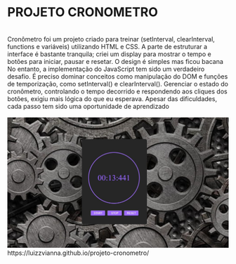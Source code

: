 <h1> PROJETO CRONOMETRO</h1>
<br>
Cronômetro foi um projeto criado para treinar (setInterval, clearInterval, functions e variáveis) utilizando HTML e CSS.
A parte de estruturar a interface é bastante tranquila; criei um display para mostrar o tempo e botões para iniciar, pausar e resetar. O design é simples mas ficou bacana
No entanto, a implementação do JavaScript tem sido um verdadeiro desafio. É preciso dominar conceitos como manipulação do DOM e funções de temporização, como 
setInterval() e clearInterval(). Gerenciar o estado do cronômetro, controlando o tempo decorrido e respondendo aos cliques dos botões,
exigiu mais lógica do que eu esperava. Apesar das dificuldades, cada passo tem sido uma oportunidade de aprendizado
<br>
<br>
<img src="https://github.com/luizzvianna/projeto-cronometro/blob/master/assents/projetocronometro.jpg?raw=true">
<br>
https://luizzvianna.github.io/projeto-cronometro/
